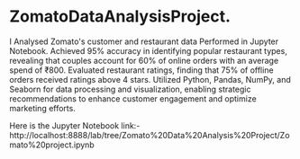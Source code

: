 # ZomatoDataAnalysisProject.
I Analysed Zomato's customer and restaurant data Performed in Jupyter Notebook. Achieved 95% accuracy in identifying popular restaurant types, revealing that couples account for 60% of online orders with an average spend of ₹800. Evaluated restaurant ratings, finding that 75% of offline orders received ratings above 4 stars. Utilized Python, Pandas, NumPy, and Seaborn for data processing and visualization, enabling strategic recommendations to enhance customer engagement and optimize marketing efforts.

Here is the Jupyter Notebook link:-
http://localhost:8888/lab/tree/Zomato%20Data%20Analysis%20Project/Zomato%20project.ipynb
